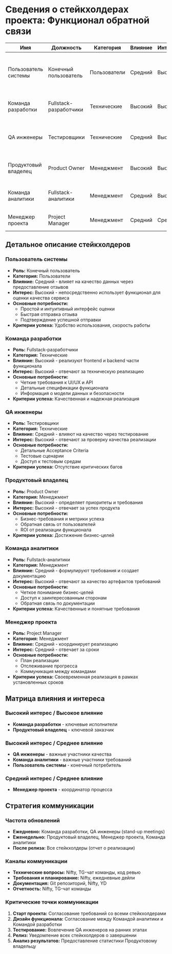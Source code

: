 # Сведения о стейкхолдерах проекта: Функционал обратной связи

| Имя | Должность | Категория | Влияние | Интерес | Заметки |
|-----|-----------|-----------|---------|---------|---------|
| Пользователь системы | Конечный пользователь | Пользователи | Средний | Высокий | Основной потребитель функционала, предоставляет обратную связь |
| Команда разработки | Fullstack-разработчики | Технические | Высокий | Высокий | Реализуют frontend и backend части функционала |
| QA инженеры | Тестировщики | Технические | Средний | Высокий | Проверяют качество реализации и тестируют функционал |
| Продуктовый владелец | Product Owner | Менеджмент | Высокий | Высокий | Определяет требования и приоритеты функционала |
| Команда аналитики | Fullstack-аналитики | Менеджмент | Средний | Высокий | Формулируют требования и создают документацию |
| Менеджер проекта | Project Manager | Менеджмент | Средний | Средний | Координирует реализацию функционала |

## Детальное описание стейкхолдеров

### Пользователь системы
- **Роль:** Конечный пользователь
- **Категория:** Пользователи
- **Влияние:** Средний - влияет на качество данных через предоставление отзывов
- **Интерес:** Высокий - непосредственно использует функционал для оценки качества сервиса
- **Основные потребности:**
  - Простой и интуитивный интерфейс оценки
  - Быстрая отправка отзыва
  - Подтверждение успешной отправки
- **Критерии успеха:** Удобство использования, скорость работы

### Команда разработки
- **Роль:** Fullstack-разработчики
- **Категория:** Технические
- **Влияние:** Высокий - реализуют frontend и backend части функционала
- **Интерес:** Высокий - отвечают за техническую реализацию
- **Основные потребности:**
  - Четкие требования к UI/UX и API
  - Детальные спецификации функционала
  - Информация о модели данных и безопасности
- **Критерии успеха:** Качественная и надежная реализация

### QA инженеры
- **Роль:** Тестировщики
- **Категория:** Технические
- **Влияние:** Средний - влияют на качество через тестирование
- **Интерес:** Высокий - отвечают за проверку качества реализации
- **Основные потребности:**
  - Детальные Acceptance Criteria
  - Тестовые сценарии
  - Доступ к тестовым средам
- **Критерии успеха:** Отсутствие критических багов

### Продуктовый владелец
- **Роль:** Product Owner
- **Категория:** Менеджмент
- **Влияние:** Высокий - определяет приоритеты и требования
- **Интерес:** Высокий - отвечает за успех продукта
- **Основные потребности:**
  - Бизнес-требования и метрики успеха
  - Обратная связь от пользователей
  - ROI от реализации функционала
- **Критерии успеха:** Достижение бизнес-целей

### Команда аналитики
- **Роль:** Fullstack-аналитики
- **Категория:** Менеджмент
- **Влияние:** Средний - формулируют требования и создает документацию
- **Интерес:** Высокий - отвечают за качество артефактов требований
- **Основные потребности:**
  - Четкое понимание бизнес-целей
  - Доступ к заинтересованным сторонам
  - Обратная связь по документации
- **Критерии успеха:** Качественные и понятные требования

### Менеджер проекта
- **Роль:** Project Manager
- **Категория:** Менеджмент
- **Влияние:** Средний - координирует реализацию
- **Интерес:** Средний - отвечает за сроки
- **Основные потребности:**
  - План реализации
  - Отслеживание прогресса
  - Коммуникация между командами
- **Критерии успеха:** Своевременная реализация в рамках установленных сроков

## Матрица влияния и интереса

### Высокий интерес / Высокое влияние
- **Команда разработки** - ключевые исполнители
- **Продуктовый владелец** - ключевой заказчик

### Высокий интерес / Среднее влияние
- **QA инженеры** - важные участники качества
- **Команда аналитики** - важные участники требований
- **Пользователь системы** - конечный потребитель

### Средний интерес / Среднее влияние
- **Менеджер проекта** - координатор процесса

## Стратегия коммуникации

### Частота обновлений
- **Ежедневно:** Команда разработки, QA инженеры (stand-up meetings)
- **Еженедельно:** Продуктовый владелец, Менеджер проекта, Команда аналитики
- **После релиза:** Все стейкхолдеры (отчет о реализации)

### Каналы коммуникации
- **Технические вопросы:** Nifty, TG-чат команды, код ревью
- **Требования и планирование:** Nifty, ежедневные дейли
- **Документация:** Git репозиторий, Nifty, YD
- **Отчетность:** Nifty, TG-чат команды

### Критические точки коммуникации
1. **Старт проекта:** Согласование требований со всеми стейкхолдерами
2. **Дизайн функционала:** Согласование между Командой аналитики и Командой разработки
3. **Тестирование:** Вовлечение QA инженеров на ранних этапах
4. **Релиз:** Уведомление всех стейкхолдеров о завершении
5. **Анализ результатов:** Предоставление статистики Продуктовому владельцу

